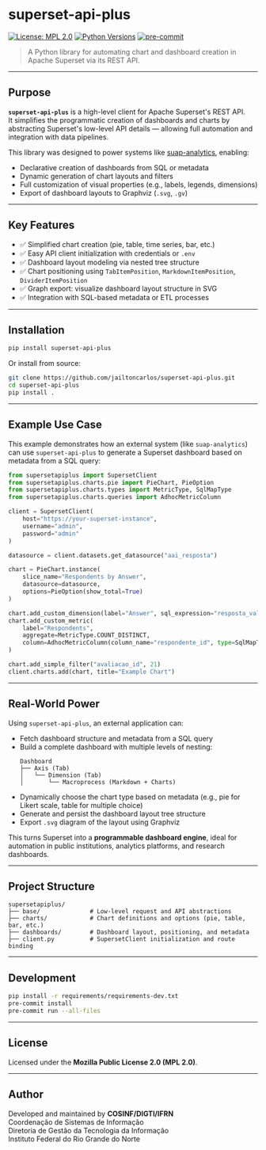 # superset-api-plus

[![License: MPL 2.0](https://img.shields.io/badge/License-MPL%202.0-brightgreen.svg)](https://opensource.org/licenses/MPL-2.0)
[![Python Versions](https://img.shields.io/pypi/pyversions/superset-api-plus)](https://pypi.org/project/superset-api-plus/)
[![pre-commit](https://img.shields.io/badge/code%20style-pre--commit-blue)](https://pre-commit.com/)

> A Python library for automating chart and dashboard creation in Apache Superset via its REST API.

---

## Purpose

**`superset-api-plus`** is a high-level client for Apache Superset's REST API.  
It simplifies the programmatic creation of dashboards and charts by abstracting Superset's low-level API details — allowing full automation and integration with data pipelines.

This library was designed to power systems like [suap-analytics](https://github.com/jailtoncarlos/suap-analytics), enabling:

- Declarative creation of dashboards from SQL or metadata
- Dynamic generation of chart layouts and filters
- Full customization of visual properties (e.g., labels, legends, dimensions)
- Export of dashboard layouts to Graphviz (`.svg`, `.gv`)

---

## Key Features

- ✅ Simplified chart creation (pie, table, time series, bar, etc.)
- ✅ Easy API client initialization with credentials or `.env`
- ✅ Dashboard layout modeling via nested tree structure
- ✅ Chart positioning using `TabItemPosition`, `MarkdownItemPosition`, `DividerItemPosition`
- ✅ Graph export: visualize dashboard layout structure in SVG
- ✅ Integration with SQL-based metadata or ETL processes

---

## Installation

```bash
pip install superset-api-plus
```

Or install from source:

```bash
git clone https://github.com/jailtoncarlos/superset-api-plus.git
cd superset-api-plus
pip install .
```

---

## Example Use Case

This example demonstrates how an external system (like `suap-analytics`) can use `superset-api-plus` to generate a Superset dashboard based on metadata from a SQL query:

```python
from supersetapiplus import SupersetClient
from supersetapiplus.charts.pie import PieChart, PieOption
from supersetapiplus.charts.types import MetricType, SqlMapType
from supersetapiplus.charts.queries import AdhocMetricColumn

client = SupersetClient(
    host="https://your-superset-instance",
    username="admin",
    password="admin"
)

datasource = client.datasets.get_datasource("aai_resposta")

chart = PieChart.instance(
    slice_name="Respondents by Answer",
    datasource=datasource,
    options=PieOption(show_total=True)
)

chart.add_custom_dimension(label="Answer", sql_expression="resposta_valor")
chart.add_custom_metric(
    label="Respondents",
    aggregate=MetricType.COUNT_DISTINCT,
    column=AdhocMetricColumn(column_name="respondente_id", type=SqlMapType.INTEGER)
)

chart.add_simple_filter("avaliacao_id", 21)
client.charts.add(chart, title="Example Chart")
```

---

## Real-World Power

Using `superset-api-plus`, an external application can:

- Fetch dashboard structure and metadata from a SQL query
- Build a complete dashboard with multiple levels of nesting:
  ```
  Dashboard
  ├── Axis (Tab)
  │   └── Dimension (Tab)
  │       └── Macroprocess (Markdown + Charts)
  ```
- Dynamically choose the chart type based on metadata (e.g., pie for Likert scale, table for multiple choice)
- Generate and persist the dashboard layout tree structure
- Export `.svg` diagram of the layout using Graphviz

This turns Superset into a **programmable dashboard engine**, ideal for automation in public institutions, analytics platforms, and research dashboards.

---

## Project Structure

```
supersetapiplus/
├── base/              # Low-level request and API abstractions
├── charts/            # Chart definitions and options (pie, table, bar, etc.)
├── dashboards/        # Dashboard layout, positioning, and metadata
├── client.py          # SupersetClient initialization and route binding
```

---

## Development

```bash
pip install -r requirements/requirements-dev.txt
pre-commit install
pre-commit run --all-files
```

---

## License

Licensed under the **Mozilla Public License 2.0 (MPL 2.0)**.

---

## Author

Developed and maintained by **COSINF/DIGTI/IFRN**  
Coordenação de Sistemas de Informação  
Diretoria de Gestão da Tecnologia da Informação  
Instituto Federal do Rio Grande do Norte
